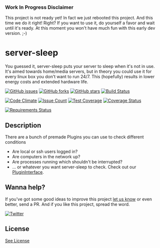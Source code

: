### Work In Progress Disclaimer

This project is not ready yet! In fact we just rebooted this project. And this time we do it right! Right?
If you want to use it, do yourself a favor and wait until it's ready. At this moment you won't have much fun with this early dev version. ;-)


# server-sleep

You guessed it, server-sleep puts your server to sleep when it's not in use.
It's aimed towards home/media servers, but in theory you could use it for every linux box you don't want to run 24/7.
This (hopefully) results in lower energy costs and extended hardware life.

[![GitHub issues](https://img.shields.io/github/issues/SLCoding/server-sleep.svg)](https://github.com/SLCoding/server-sleep/issues)
[![GitHub forks](https://img.shields.io/github/forks/SLCoding/server-sleep.svg)](https://github.com/SLCoding/server-sleep/network)
[![GitHub stars](https://img.shields.io/github/stars/SLCoding/server-sleep.svg)](https://github.com/SLCoding/server-sleep/stargazers)
[![Build Status](https://travis-ci.org/SLCoding/server-sleep.svg)](https://travis-ci.org/SLCoding/server-sleep)


[![Code Climate](https://codeclimate.com/github/SLCoding/server-sleep/badges/gpa.svg)](https://codeclimate.com/github/SLCoding/server-sleep)
[![Issue Count](https://codeclimate.com/github/SLCoding/server-sleep/badges/issue_count.svg)](https://codeclimate.com/github/SLCoding/server-sleep)
[![Test Coverage](https://codeclimate.com/github/SLCoding/server-sleep/badges/coverage.svg)](https://codeclimate.com/github/SLCoding/server-sleep/coverage)
[![Coverage Status](https://coveralls.io/repos/github/SLCoding/server-sleep/badge.svg)](https://coveralls.io/github/SLCoding/server-sleep)

[![Requirements Status](https://requires.io/github/SLCoding/server-sleep/requirements.svg)](https://requires.io/github/SLCoding/server-sleep/requirements/)


## Description

There are a bunch of premade Plugins you can use to check different conditions
- Are local or ssh users logged in?
- Are computers in the network up?
- Are processes running which shouldn't be interrupted?
- ... or whatever you want server-sleep to check. Check out our [PluginInterface](serversleep/api/).


## Wanna help?

If you've got some good ideas to improve this project [let us know](https://github.com/SLCoding/server-sleep-coreplugins/issues/new) or even better, send a PR.
And if you like this project, spread the word.

[![Twitter](https://img.shields.io/twitter/url/https/github.com/SLCoding/server-sleep.svg?style=social)](https://twitter.com/intent/tweet?text=Wow:&url=%5Bobject%20Object%5D)


## License

[See License](LICENSE)